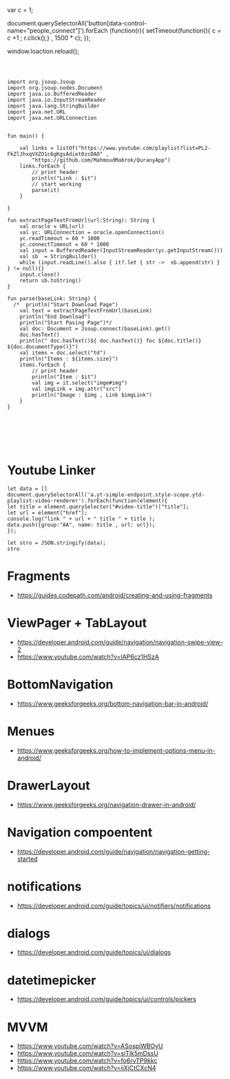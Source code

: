 var c = 1; 

document.querySelectorAll('button[data-control-name="people_connect"]').forEach (function(r){
setTimeout(function(){
c = c +1 ; 
r.click();} , 1500 * c);
});

window.loaction.reload();

```



import org.jsoup.Jsoup
import org.jsoup.nodes.Document
import java.io.BufferedReader
import java.io.InputStreamReader
import java.lang.StringBuilder
import java.net.URL
import java.net.URLConnection


fun main() {

    val links = listOf("https://www.youtube.com/playlist?list=PL2-FkZlJhxqVXZO1c6gKgsAdiet0zcOAO" ,
        "https://github.com/MahmoudMabrok/QuranyApp")
    links.forEach {
        // print header
        println("Link : $it")
        // start working
        parse(it)
    }

}

fun extractPageTextFromUrl(url:String): String {
    val oracle = URL(url)
    val yc: URLConnection = oracle.openConnection()
    yc.readTimeout = 60 * 1000
    yc.connectTimeout = 60 * 1000
    val input = BufferedReader(InputStreamReader(yc.getInputStream()))
    val sb  = StringBuilder()
    while (input.readLine().also { it?.let { str ->  sb.append(str) } } != null){}
    input.close()
    return sb.toString()
}

fun parse(baseLink: String) {
  /*  println("Start Download Page")
    val text = extractPageTextFromUrl(baseLink)
    println("End Download")
    println("Start Pasing Page")*/
    val doc: Document = Jsoup.connect(baseLink).get()
    doc.hasText()
    println(" doc.hasText()${ doc.hasText()} foc ${doc.title()} ${doc.documentType()}")
    val items = doc.select("td")
    println("Items : ${items.size}")
    items.forEach {
        // print header
        println("Item : $it")
        val img = it.select("imge#img")
        val imgLink = img.attr("src")
        println("Image : $img , Link $imgLink")
    }
}







```

# Youtube Linker 

```
let data = [] 
document.querySelectorAll('a.yt-simple-endpoint.style-scope.ytd-playlist-video-renderer').forEach(function(element){
let title = element.querySelector("#video-title")["title"];
let url = element["href"];
console.log("link " + url + " title " + title );
data.push({group:"AA", name: title , url: url});
});

let stro = JSON.stringify(data);
stro
```

# Fragments 
- https://guides.codepath.com/android/creating-and-using-fragments

# ViewPager + TabLayout
- https://developer.android.com/guide/navigation/navigation-swipe-view-2
- https://www.youtube.com/watch?v=lAP6cz1HSzA

# BottomNavigation 
- https://www.geeksforgeeks.org/bottom-navigation-bar-in-android/

# Menues 
- https://www.geeksforgeeks.org/how-to-implement-options-menu-in-android/

# DrawerLayout 
- https://www.geeksforgeeks.org/navigation-drawer-in-android/

# Navigation compoentent 
- https://developer.android.com/guide/navigation/navigation-getting-started

# notifications
- https://developer.android.com/guide/topics/ui/notifiers/notifications

# dialogs
- https://developer.android.com/guide/topics/ui/dialogs 

# datetimepicker 
- https://developer.android.com/guide/topics/ui/controls/pickers

# MVVM
- https://www.youtube.com/watch?v=ASospiWBOyU
- https://www.youtube.com/watch?v=siTlk5mDssU
- https://www.youtube.com/watch?v=fo6rvTP9kkc
- https://www.youtube.com/watch?v=ijXjCtCXcN4
